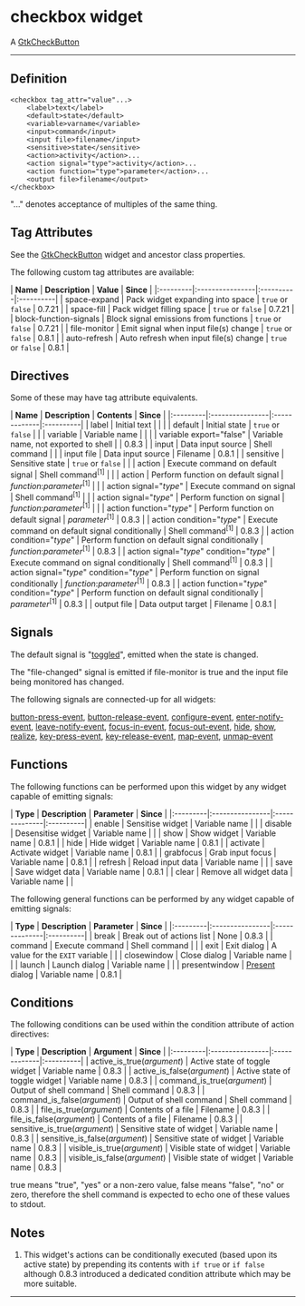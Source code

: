 # checkbox widget #

A [GtkCheckButton](http://developer.gnome.org/gtk2/2.24/GtkCheckButton.html)


---


## Definition ##

```
<checkbox tag_attr="value"...>
	<label>text</label>
	<default>state</default>
	<variable>varname</variable>
	<input>command</input>
	<input file>filename</input>
	<sensitive>state</sensitive>
	<action>activity</action>...
	<action signal="type">activity</action>...
	<action function="type">parameter</action>...
	<output file>filename</output>
</checkbox>
```

"..." denotes acceptance of multiples of the same thing.

## Tag Attributes ##

See the [GtkCheckButton](http://developer.gnome.org/gtk2/2.24/GtkCheckButton.html#GtkCheckButton.object-hierarchy) widget and ancestor class properties.

The following custom tag attributes are available:

<a href='Hidden comment: ExportTableStart'></a>
| **Name** | **Description** | **Value** | **Since** |
|:---------|:----------------|:----------|:----------|
| space-expand | Pack widget expanding into space | `true` or `false` | 0.7.21    |
| space-fill | Pack widget filling space | `true` or `false` | 0.7.21    |
| block-function-signals | Block signal emissions from functions | `true` or `false` | 0.7.21    |
| file-monitor | Emit signal when input file(s) change | `true` or `false` | 0.8.1     |
| auto-refresh | Auto refresh when input file(s) change | `true` or `false` | 0.8.1     |
<a href='Hidden comment: ExportTableEnd'></a>

## Directives ##

Some of these may have tag attribute equivalents.

<a href='Hidden comment: ExportTableStart'></a>
| **Name** | **Description** | **Contents** | **Since** |
|:---------|:----------------|:-------------|:----------|
| label    | Initial text    |              |           |
| default  | Initial state   | `true` or `false` |           |
| variable | Variable name   |              |           |
| variable export="false" | Variable name, not exported to shell |              | 0.8.3     |
| input    | Data input source | Shell command |           |
| input file | Data input source | Filename     | 0.8.1     |
| sensitive | Sensitive state | `true` or `false` |           |
| action   | Execute command on default signal | Shell command<sup>[1]</sup> |           |
| action   | Perform function on default signal | _function_:_parameter_<sup>[1]</sup> |           |
| action signal="_type_" | Execute command on signal | Shell command<sup>[1]</sup> |           |
| action signal="_type_" | Perform function on signal | _function_:_parameter_<sup>[1]</sup> |           |
| action function="_type_" | Perform function on default signal | _parameter_<sup>[1]</sup> | 0.8.3     |
| action condition="_type_" | Execute command on default signal conditionally | Shell command<sup>[1]</sup> | 0.8.3     |
| action condition="_type_" | Perform function on default signal conditionally | _function_:_parameter_<sup>[1]</sup> | 0.8.3     |
| action signal="_type_" condition="_type_" | Execute command on signal conditionally | Shell command<sup>[1]</sup> | 0.8.3     |
| action signal="_type_" condition="_type_" | Perform function on signal conditionally | _function_:_parameter_<sup>[1]</sup> | 0.8.3     |
| action function="_type_" condition="_type_" | Perform function on default signal conditionally | _parameter_<sup>[1]</sup> | 0.8.3     |
| output file | Data output target | Filename     | 0.8.1     |
<a href='Hidden comment: ExportTableEnd'></a>

## Signals ##

The default signal is "[toggled](http://developer.gnome.org/gtk2/2.24/GtkToggleButton.html#GtkToggleButton-toggled)", emitted when the state is changed.

The "file-changed" signal is emitted if file-monitor is true and the input file being monitored has changed.

The following signals are connected-up for all widgets:

[button-press-event](http://developer.gnome.org/gtk2/2.24/GtkWidget.html#GtkWidget-button-press-event), [button-release-event](http://developer.gnome.org/gtk2/2.24/GtkWidget.html#GtkWidget-button-release-event), [configure-event](http://developer.gnome.org/gtk2/2.24/GtkWidget.html#GtkWidget-configure-event), [enter-notify-event](http://developer.gnome.org/gtk2/2.24/GtkWidget.html#GtkWidget-enter-notify-event), [leave-notify-event](http://developer.gnome.org/gtk2/2.24/GtkWidget.html#GtkWidget-leave-notify-event), [focus-in-event](http://developer.gnome.org/gtk2/2.24/GtkWidget.html#GtkWidget-focus-in-event), [focus-out-event](http://developer.gnome.org/gtk2/2.24/GtkWidget.html#GtkWidget-focus-out-event), [hide](http://developer.gnome.org/gtk2/2.24/GtkWidget.html#GtkWidget-hide), [show](http://developer.gnome.org/gtk2/2.24/GtkWidget.html#GtkWidget-show), [realize](http://developer.gnome.org/gtk2/2.24/GtkWidget.html#GtkWidget-realize), [key-press-event](http://developer.gnome.org/gtk2/2.24/GtkWidget.html#GtkWidget-key-press-event), [key-release-event](http://developer.gnome.org/gtk2/2.24/GtkWidget.html#GtkWidget-key-release-event), [map-event](http://developer.gnome.org/gtk2/2.24/GtkWidget.html#GtkWidget-map-event), [unmap-event](http://developer.gnome.org/gtk2/2.24/GtkWidget.html#GtkWidget-unmap-event)

## Functions ##

The following functions can be performed upon this widget by any widget capable of emitting signals:

<a href='Hidden comment: ExportTableStart'></a>
| **Type** | **Description** | **Parameter** | **Since** |
|:---------|:----------------|:--------------|:----------|
| enable   | Sensitise widget | Variable name |           |
| disable  | Desensitise widget | Variable name |           |
| show     | Show widget     | Variable name | 0.8.1     |
| hide     | Hide widget     | Variable name | 0.8.1     |
| activate | Activate widget | Variable name | 0.8.1     |
| grabfocus | Grab input focus | Variable name | 0.8.1     |
| refresh  | Reload input data | Variable name |           |
| save     | Save widget data | Variable name | 0.8.1     |
| clear    | Remove all widget data | Variable name |           |
<a href='Hidden comment: ExportTableEnd'></a>

The following general functions can be performed by any widget capable of emitting signals:

<a href='Hidden comment: ExportTableStart'></a>
| **Type** | **Description** | **Parameter** | **Since** |
|:---------|:----------------|:--------------|:----------|
| break    | Break out of actions list | None          | 0.8.3     |
| command  | Execute command | Shell command |           |
| exit     | Exit dialog     | A value for the `EXIT` variable |           |
| closewindow | Close dialog    | Variable name |           |
| launch   | Launch dialog   | Variable name |           |
| presentwindow | [Present](http://developer.gnome.org/gtk2/2.24/GtkWindow.html#gtk-window-present) dialog | Variable name | 0.8.1     |
<a href='Hidden comment: ExportTableEnd'></a>

## Conditions ##

The following conditions can be used within the condition attribute of action directives:

<a href='Hidden comment: ExportTableStart'></a>
| **Type** | **Description** | **Argument** | **Since** |
|:---------|:----------------|:-------------|:----------|
| active\_is\_true(_argument_) | Active state of toggle widget | Variable name | 0.8.3     |
| active\_is\_false(_argument_) | Active state of toggle widget | Variable name | 0.8.3     |
| command\_is\_true(_argument_) | Output of shell command | Shell command | 0.8.3     |
| command\_is\_false(_argument_) | Output of shell command | Shell command | 0.8.3     |
| file\_is\_true(_argument_) | Contents of a file | Filename     | 0.8.3     |
| file\_is\_false(_argument_) | Contents of a file | Filename     | 0.8.3     |
| sensitive\_is\_true(_argument_) | Sensitive state of widget | Variable name | 0.8.3     |
| sensitive\_is\_false(_argument_) | Sensitive state of widget | Variable name | 0.8.3     |
| visible\_is\_true(_argument_) | Visible state of widget | Variable name | 0.8.3     |
| visible\_is\_false(_argument_) | Visible state of widget | Variable name | 0.8.3     |
<a href='Hidden comment: ExportTableEnd'></a>

true means "true", "yes" or a non-zero value, false means "false", "no" or zero, therefore the shell command is expected to echo one of these values to stdout.

## Notes ##

1. This widget's actions can be conditionally executed (based upon its active state) by prepending its contents with `if true` or `if false` although 0.8.3 introduced a dedicated condition attribute which may be more suitable.


---
